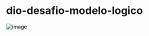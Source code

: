 # dio-desafio-modelo-logico

![image](https://user-images.githubusercontent.com/60445477/191761637-fa633b7c-c8af-478c-ae1b-1c65bbfb9e9f.png)
